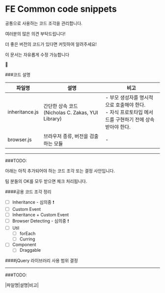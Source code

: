 FE Common code snippets
====

공통으로 사용하는 코드 조각을 관리합니다.

여러분의 많은 의견 부탁드립니다!

더 좋은 버전의 코드가 있다면 커밋하여 알려주세요!

이 문서는 자유롭게 수정 가능합니다

:clap:

###코드 설명

|파일명|설명|비고|
|----|-----------|------|
|inheritance.js|간단한 상속 코드 (Nicholas C. Zakas, YUI Library)|- 부모 생성자를 명시적으로 호출해야 한다.<br />- 자식 프로토타입 메서드를 구현하기 전에 상속받아야 한다.|
|browser.js|브라우저 종류, 버전을 검출하는 모듈|-|

----

###TODO:

아래는 아직 추가되어야 하는 코드 조각 또는 결정 사안입니다.

팀 분들의 OK를 모두 받으면 체크 처리됩니다.

####공용 코드 조각 정리

- [ ] Inheritance - 심의중 :exclamation:
- [ ] Custom Event
- [ ] Inheritance + Custom Event
- [ ] Browser Detecting - 심의중 :exclamation:
- [ ] Util
    - [ ] forEach
    - [ ] Curring
- [ ] Component
    - [ ] Draggable

####jQuery 라이브러리 사용 범위 결정

----

###TODO:

|파일명|설명|비고|

